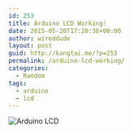 ```yaml
---
id: 253
title: Arduino LCD Working!
date: 2015-05-26T17:20:36+00:00
author: wireddude
layout: post
guid: http://kangtai.me/?p=253
permalink: /arduino-lcd-working/
categories:
  - Random
tags:
  - arduino
  - lcd
---
```

<img src="http://i0.wp.com/media.davidkanter.com/Photo-2015-05-26-18-18.jpg?w=604" alt="Arduino LCD" data-recalc-dims="1" />